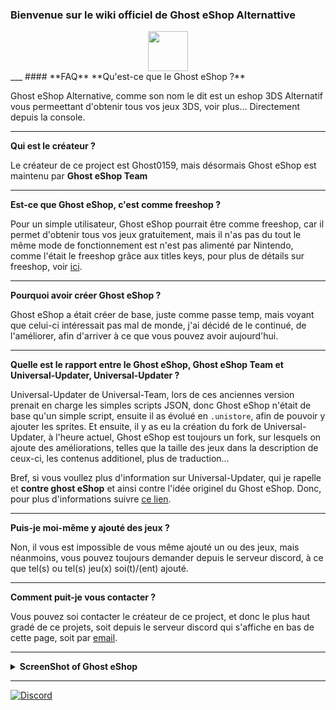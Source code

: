 ### **Bienvenue sur le wiki officiel de Ghost eShop Alternattive**
<div align="center"><img src="http://ghosteshop.com/icon.png" height="64px"></div>
___
#### **FAQ**
**Qu'est-ce que le Ghost eShop ?**

Ghost eShop Alternative, comme son nom le dit est un eshop 3DS Alternatif vous permeettant d'obtenir tous vos jeux 3DS, voir plus...
Directement depuis la console.
___
**Qui est le créateur ?**

Le créateur de ce project est Ghost0159, mais désormais Ghost eShop est maintenu par **Ghost eShop Team**
___
**Est-ce que Ghost eShop, c'est comme freeshop ?**

Pour un simple utilisateur, Ghost eShop pourrait être comme freeshop, car il permet d'obtenir tous vos jeux gratuitement, mais il n'as pas du tout le même mode de fonctionnement est n'est pas alimenté par Nintendo, comme l'était le freeshop grâce aux titles keys, pour plus de détails sur freeshop, voir [ici](https://freeshop.pw).
___
**Pourquoi avoir créer Ghost eShop ?**

Ghost eShop a était créer de base, juste comme passe temp, mais voyant que celui-ci intéressait pas mal de monde, j'ai décidé de le continué, de l'améliorer, afin d'arriver à ce que vous pouvez avoir aujourd'hui.
___
**Quelle est le rapport entre le Ghost eShop, Ghost eShop Team et Universal-Updater, Universal-Updater ?**

Universal-Updater de Universal-Team, lors de ces anciennes version prenait en charge les simples scripts JSON, donc Ghost eShop n'était de base qu'un simple script, ensuite il as évolué en ```.unistore```, afin de pouvoir y ajouter les sprites.
Et ensuite, il y as eu la création du fork de Universal-Updater, à l'heure actuel, Ghost eShop est toujours un fork, sur lesquels on ajoute des améliorations, telles que la taille des jeux dans la description de ceux-ci, les contenus additionel, plus de traduction...

Bref, si vous voullez plus d'information sur Universal-Updater, qui je rapelle et **contre ghost eShop** et ainsi contre l'idée originel du Ghost eShop.
Donc, pour plus d'informations suivre [ce lien](https://github.com/Unversal-Team/).
___
**Puis-je moi-même y ajouté des jeux ?**

Non, il vous est impossible de vous même ajouté un ou des jeux, mais néanmoins, vous pouvez toujours demander depuis le serveur discord, à ce que tel(s) ou tel(s) jeu(x) soi(t)/(ent) ajouté.
___
**Comment puit-je vous contacter ?**

Vous pouvez soi contacter le créateur de ce project, et donc le plus haut gradé de ce projets, soit depuis le serveur discord qui s'affiche en bas de cette page, soit par [email](mailto::contact.ghost01@gmail.com).
___
<details><summary><B>ScreenShot of Ghost eShop</B></summary>


</details>

___

[![Discord](https://discordapp.com/api/guilds/633965704424718336/widget.png?style=banner3&time)](https://discord.gg/9Rqvh9F)